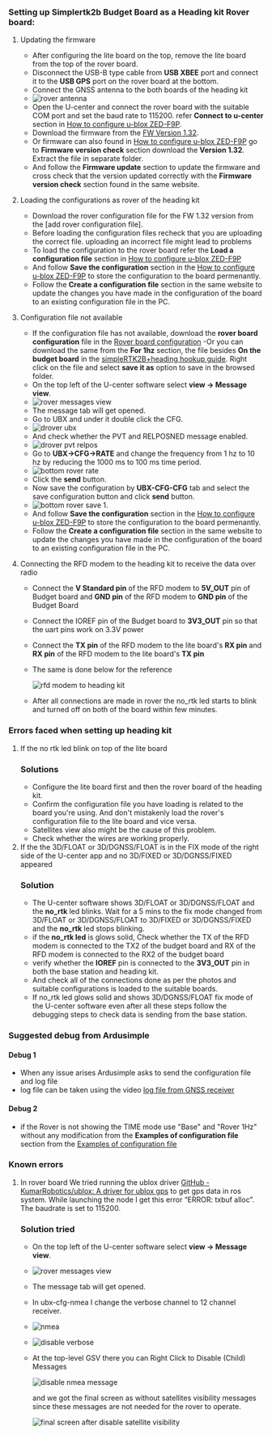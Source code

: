 ### Setting up Simplertk2b Budget Board as a Heading kit Rover board:
1. Updating the firmware
   - After configuring the lite board on the top, remove the lite board from the top of the rover board.
   - Disconnect the USB-B type cable from **USB XBEE** port and connect it to the **USB GPS** port on the rover board at the bottom.
   - Connect the GNSS antenna to the both boards of the heading kit
   - ![rover antenna](https://github.com/user-attachments/assets/391f0f85-e813-491c-8885-e8c61fab1f5b)
   - Open the U-center and connect the rover board with the suitable COM port and set the baud rate to 115200. refer **Connect to u-center** section in [How to configure u-blox ZED-F9P](https://www.ardusimple.com/how-to-configure-ublox-zed-f9p/#elementor-toc__heading-anchor-4).
   - Download the firmware from the [FW Version 1.32](https://drive.google.com/file/d/1vGNgYuJrV6BfyxmUxkQAvwy2_Sb4ySH0/view?usp=sharing).
   - Or firmware can also found in [How to configure u-blox ZED-F9P](https://www.ardusimple.com/how-to-configure-ublox-zed-f9p/#elementor-toc__heading-anchor-4) go to **Firmware version check** section download the **Version 1.32**. Extract the file in separate folder.
   - And follow the **Firmware update** section to update the firmware and cross check that the version updated correctly with the **Firmware version check** section found in the same website.
  
2. Loading the configurations as rover of the heading kit
   - Download the rover configuration file for the FW 1.32 version from the [add rover configuration file].
   - Before loading the configuration files recheck that you are uploading the correct file. uploading an incorrect file might lead to problems
   - To load the configuration to the rover board refer the **Load a configuration file** section in [How to configure u-blox ZED-F9P](https://www.ardusimple.com/how-to-configure-ublox-zed-f9p/#elementor-toc__heading-anchor-6)
   - And follow **Save the configuration** section in the [How to configure u-blox ZED-F9P](https://www.ardusimple.com/how-to-configure-ublox-zed-f9p/#elementor-toc__heading-anchor-6) to store the configuration to the board permenantly.
   - Follow the **Create a configuration file** section in the same website to update the changes you have made in the configuration of the board to an existing configuration file in the PC.

3. Configuration file not available
   - If the configuration file has not available, download the **rover board configuration** file in the [Rover board configuration](https://drive.google.com/file/d/1-d5m3nyiv6EF2fXdvWtEuJJczOBV59ue/view?usp=sharing)
   -Or you can download the same from the **For 1hz** section, the file besides **On the budget board** in the [simpleRTK2B+heading hookup guide](https://www.ardusimple.com/simplertk2heading-hookup-guide/). Right click on the file and select **save it as** option to save in the browsed folder.
   - On the top left of the U-center software select **view -> Message view**.
   - ![rover messages view](https://github.com/user-attachments/assets/c22de780-be3e-490a-80e5-4749cf096cfe)
   - The message tab will get opened.
   - Go to UBX and under it double click the CFG.
   - ![drover ubx](https://github.com/user-attachments/assets/f1130286-128d-4ddb-b274-4a1913d5eb9f)
   - And check whether the PVT and RELPOSNED message enabled.
   - ![drover pvt relpos](https://github.com/user-attachments/assets/fe421d9c-a6d3-4c74-bcad-fcf28e1a7a5d)
   - Go to **UBX->CFG->RATE** and change the frequency from 1 hz to 10 hz by reducing the 1000 ms to 100 ms time period.
   - ![bottom rover rate](https://github.com/user-attachments/assets/72ad045d-4e6b-48bb-86f4-1bac4cab913b)
   - Click the **send** button.
   - Now save the configuration by **UBX-CFG-CFG** tab and select the save configuration button and click **send** button.
   - ![bottom rover save 1](https://github.com/user-attachments/assets/64f4a669-94c5-4089-be41-431cc518a871).
   - And follow **Save the configuration** section in the [How to configure u-blox ZED-F9P](https://www.ardusimple.com/how-to-configure-ublox-zed-f9p/#elementor-toc__heading-anchor-6) to store the configuration to the board permenantly.
   - Follow the **Create a configuration file** section in the same website to update the changes you have made in the configuration of the board to an existing configuration file in the PC.

4. Connecting the RFD modem to the heading kit to receive the data over radio
   - Connect the **V Standard pin** of the RFD modem to **5V_OUT** pin of Budget board and **GND pin** of the RFD modem to **GND pin** of the Budget Board
   - Connect the IOREF pin of the Budget board to **3V3_OUT** pin so that the uart pins work on 3.3V power
   - Connect the **TX pin** of the RFD modem to the lite board's **RX pin** and **RX pin** of the RFD modem to the lite board's **TX pin**
   - The same is done below for the reference
      
     ![rfd modem to heading kit](https://github.com/user-attachments/assets/14015897-b7d5-45f0-bba4-22a47cd1061f)

   - After all connections are made in rover the no_rtk led starts to blink and turned off on both of the board within few minutes.

### Errors faced when setting up heading kit
1. If the no rtk led blink on top of the lite board
   ### Solutions
   - Configure the lite board first and then the rover board of the heading kit.
   - Confirm the configuration file you have loading is related to the board you're using. And don't mistakenly load the rover's configuration file to the lite board and vice versa.
   - Satellites view also might be the cause of this problem.
   - Check whether the wires are working properly.
2. If the the 3D/FLOAT or 3D/DGNSS/FLOAT is in the FIX mode of the right side of the U-center app and no 3D/FIXED or 3D/DGNSS/FIXED appeared
   ### Solution
   - The U-center software shows 3D/FLOAT or 3D/DGNSS/FLOAT and the **no_rtk** led blinks. Wait for a 5 mins to the fix mode changed from 3D/FLOAT or 3D/DGNSS/FLOAT to 3D/FIXED or 3D/DGNSS/FIXED and the **no_rtk** led stops blinking. 
   - if the **no_rtk led** is glows solid, Check whether the TX of the RFD modem is connected to the TX2 of the budget board and RX of the RFD modem is connected to the RX2 of the budget board
   - verify whether the **IOREF** pin is connected to the **3V3_OUT** pin in both the base station and heading kit.
   - And check all of the connections done as per the photos and suitable configurations is loaded to the suitable boards.
   - If no_rtk led glows solid and shows 3D/DGNSS/FLOAT fix mode of the U-center software even after all these steps follow the debugging steps to check data is sending from the base station.

### Suggested debug from Ardusimple

   #### Debug 1
   -  When any issue arises Ardusimple asks to send the configuration file and log file
   -  log file can be taken using the video [log file from GNSS receiver]( https://www.youtube.com/watch?v=mxvrxp_jqIQ)

   #### Debug 2
   - if the Rover is not showing the TIME mode use "Base" and "Rover 1Hz" without any modification from the **Examples of configuration file** section from the [Examples of configuration file](https://www.ardusimple.com/how-to-configure-ublox-zed-f9p/#Examples-of-configuration-file)

### Known errors
1. In rover board We tried running the ublox driver [GitHub - KumarRobotics/ublox: A driver for ublox gps](https://github.com/KumarRobotics/ublox) to get gps data in ros system. While launching the node I get this error “ERROR: txbuf alloc”. The baudrate is set to 115200.
   ### Solution tried
   - On the top left of the U-center software select **view -> Message view**.
   - ![rover messages view](https://github.com/user-attachments/assets/c22de780-be3e-490a-80e5-4749cf096cfe)
   - The message tab will get opened.
   - In ubx-cfg-nmea I change the verbose channel to 12 channel receiver.
   - ![nmea](https://github.com/user-attachments/assets/e029a948-7065-4b1d-b76f-0aadfa721fd5)

   - ![disable verbose](https://github.com/user-attachments/assets/845bf231-f229-42dd-abd5-59e3123e4578)

   - At the top-level GSV there you can Right Click to Disable (Child) Messages
     
     ![disable nmea message](https://github.com/user-attachments/assets/db1c0c0d-52fc-49a0-8370-d1c5b7588027)

     and we got the final screen as without satellites visibility messages since these messages are not needed for the rover to operate.
     
     ![final screen after disable satellite visibility](https://github.com/user-attachments/assets/219cf9a5-53ca-4736-9ebf-35d4a8c2f41f)

